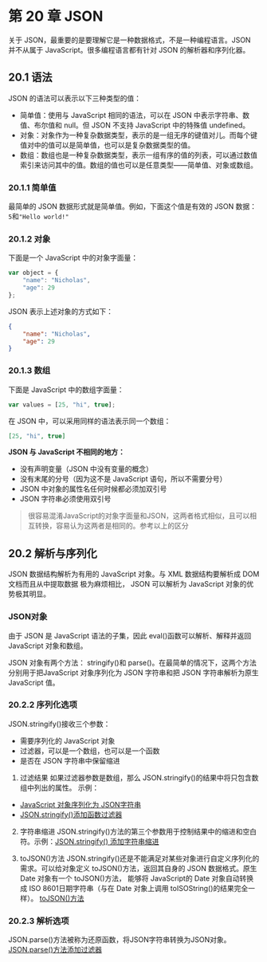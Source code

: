 # 第 20 章 JSON
关于 JSON，最重要的是要理解它是一种数据格式，不是一种编程语言。JSON 并不从属于 JavaScript。很多编程语言都有针对 JSON 的解析器和序列化器。

## 20.1 语法
JSON 的语法可以表示以下三种类型的值：
* 简单值：使用与 JavaScript 相同的语法，可以在 JSON 中表示字符串、数值、布尔值和 null。但 JSON 不支持 JavaScript 中的特殊值 undefined。
* 对象：对象作为一种复杂数据类型，表示的是一组无序的键值对儿。而每个键值对中的值可以是简单值，也可以是复杂数据类型的值。
* 数组：数组也是一种复杂数据类型，表示一组有序的值的列表，可以通过数值索引来访问其中的值。数组的值也可以是任意类型——简单值、对象或数组。

### 20.1.1 简单值
最简单的 JSON 数据形式就是简单值。例如，下面这个值是有效的 JSON 数据：
```5```和```"Hello world!"```

### 20.1.2 对象
下面是一个 JavaScript 中的对象字面量：
```javascript
var object = {
    "name": "Nicholas",
    "age": 29
};
```
JSON 表示上述对象的方式如下：
```json
{
    "name": "Nicholas",
    "age": 29
}
```

### 20.1.3 数组
下面是 JavaScript 中的数组字面量：
```javascript
var values = [25, "hi", true];
```

在 JSON 中，可以采用同样的语法表示同一个数组：
```json
[25, "hi", true]
```

**JSON 与 JavaScript 不相同的地方：**
* 没有声明变量（JSON 中没有变量的概念）
* 没有末尾的分号（因为这不是 JavaScript 语句，所以不需要分号）
* JSON 中对象的属性名任何时候都必须加双引号
* JSON 字符串必须使用双引号

> 很容易混淆JavaScript的对象字面量和JSON，这两者格式相似，且可以相互转换，容易认为这两者是相同的。参考以上的区分

## 20.2 解析与序列化
JSON 数据结构解析为有用的 JavaScript 对象。与 XML 数据结构要解析成 DOM 文档而且从中提取数据
极为麻烦相比， JSON 可以解析为 JavaScript 对象的优势极其明显。

### JSON对象
由于 JSON 是 JavaScript 语法的子集，因此 eval()函数可以解析、解释并返回 JavaScript 对象和数组。 

JSON 对象有两个方法： stringify()和 parse()。在最简单的情况下，这两个方法分别用于把JavaScript 对象序列化为 JSON 字符串和把 JSON 字符串解析为原生 JavaScript 值。


### 20.2.2 序列化选项
JSON.stringify()接收三个参数：
* 需要序列化的 JavaScript 对象
* 过滤器，可以是一个数组，也可以是一个函数
* 是否在 JSON 字符串中保留缩进

1. 过滤结果
如果过滤器参数是数组，那么 JSON.stringify()的结果中将只包含数组中列出的属性。
示例：
* [JavaScript 对象序列化为 JSON字符串](./20.2/JSONStringifyExample01.html)
* [JSON.stringify()添加函数过滤器](./20.2/JSONStringifyExample02.html)

2. 字符串缩进
JSON.stringify()方法的第三个参数用于控制结果中的缩进和空白符。示例：[JSON.stringify() 添加字符串缩进](./20.2/JSONStringifyExample03.html)

3. toJSON()方法
JSON.stringify()还是不能满足对某些对象进行自定义序列化的需求。可以给对象定义 toJSON()方法，返回其自身的 JSON 数据格式。原生 Date 对象有一个 toJSON()方法，
能够将 JavaScript的 Date 对象自动转换成 ISO 8601日期字符串（与在 Date 对象上调用 toISOString()的结果完全一样）。
[toJSON()方法](./20.2/JSONStringifyExample05.html)

### 20.2.3 解析选项
JSON.parse()方法被称为还原函数，将JSON字符串转换为JSON对象。
[JSON.parse()方法添加过滤器](./20.2/JSONParseExample02.html)